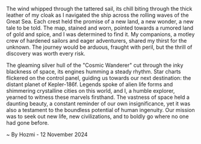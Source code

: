 
The wind whipped through the tattered sail, its chill biting through the thick leather of my cloak as I navigated the ship across the rolling waves of the Great Sea. Each crest held the promise of a new land, a new wonder, a new tale to be told. The map, stained and worn, pointed towards a rumored land of gold and spice, and I was determined to find it. My companions, a motley crew of hardened sailors and eager adventurers, shared my thirst for the unknown. The journey would be arduous, fraught with peril, but the thrill of discovery was worth every risk.

The gleaming silver hull of the "Cosmic Wanderer" cut through the inky blackness of space, its engines humming a steady rhythm. Star charts flickered on the control panel, guiding us towards our next destination: the distant planet of Kepler-186f. Legends spoke of alien life forms and shimmering crystalline cities on this world, and I, a humble explorer, yearned to witness these marvels firsthand. The vastness of space held a daunting beauty, a constant reminder of our own insignificance, yet it was also a testament to the boundless potential of human ingenuity. Our mission was to seek out new life, new civilizations, and to boldly go where no one had gone before. 

~ By Hozmi - 12 November 2024
